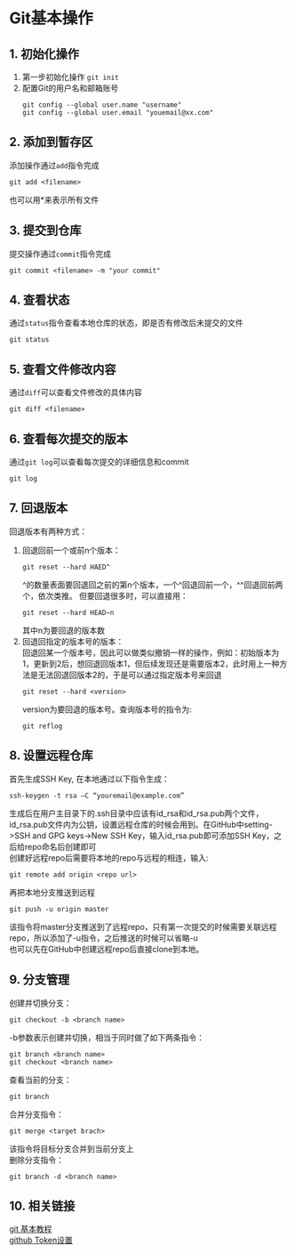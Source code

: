 # Git基本操作
## 1. 初始化操作
1. 第一步初始化操作 `git init` 
2. 配置Git的用户名和邮箱账号<br>
   ```git
   git config --global user.name "username"
   git config --global user.email "youemail@xx.com"
   ```
## 2. 添加到暂存区
添加操作通过`add`指令完成
```
git add <filename>
```
也可以用\*来表示所有文件
## 3. 提交到仓库
提交操作通过`commit`指令完成
```
git commit <filename> -m "your commit"
```   
## 4. 查看状态
通过`status`指令查看本地仓库的状态，即是否有修改后未提交的文件
```
git status
```
## 5. 查看文件修改内容
通过`diff`可以查看文件修改的具体内容
```
git diff <filename>
```
## 6. 查看每次提交的版本
通过`git log`可以查看每次提交的详细信息和commit
```
git log
```
## 7. 回退版本
回退版本有两种方式：<br>
1. 回退回前一个或前n个版本：<br>
   ```
   git reset --hard HAED^ 
   ```
   ^的数量表面要回退回之前的第n个版本，一个^回退回前一个，^^回退回前两个，依次类推。
   但要回退很多时，可以直接用：
   ```
   git reset --hard HEAD~n
   ```
   其中n为要回退的版本数
2. 回退回指定的版本号的版本：<br>
   回退回某一个版本号，因此可以做类似撤销一样的操作，例如：初始版本为1，更新到2后，想回退回版本1，但后续发现还是需要版本2，此时用上一种方法是无法回退回版本2的，于是可以通过指定版本号来回退
   ```
   git reset --hard <version>
   ```
   version为要回退的版本号。查询版本号的指令为:
   ```
   git reflog
   ```
## 8. 设置远程仓库
首先生成SSH Key, 在本地通过以下指令生成：<br>
```
ssh-keygen -t rsa –C “youremail@example.com”
```   
生成后在用户主目录下的.ssh目录中应该有id_rsa和id_rsa.pub两个文件，id_rsa.pub文件内为公钥，设置远程仓库的时候会用到。在GitHub中setting->SSH and GPG keys->New SSH Key，输入id_rsa.pub即可添加SSH Key，之后给repo命名后创建即可<br>
创建好远程repo后需要将本地的repo与远程的相连，输入:<br>
```
git remote add origin <repo url>
```
再把本地分支推送到远程
```
git push -u origin master
```
该指令将master分支推送到了远程repo，只有第一次提交的时候需要关联远程repo，所以添加了-u指令，之后推送的时候可以省略-u<br>
也可以先在GitHub中创建远程repo后直接clone到本地。
## 9. 分支管理
创建并切换分支：
```
git checkout -b <branch name>
```
-b参数表示创建并切换，相当于同时做了如下两条指令：
```
git branch <branch name>
git checkout <branch name>
```
查看当前的分支：
```
git branch
```
合并分支指令：
```
git merge <target brach>
```
该指令将目标分支合并到当前分支上<br>
删除分支指令：
```
git branch -d <branch name>
```
## 10. 相关链接
[git 基本教程](https://zhuanlan.zhihu.com/p/30044692)<br>
[github Token设置](https://zhuanlan.zhihu.com/p/401978754)